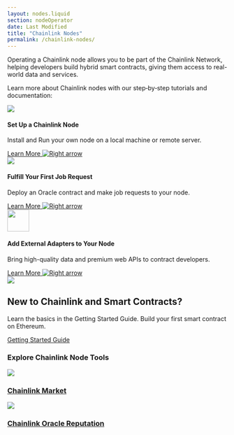 ```yaml
---
layout: nodes.liquid
section: nodeOperator
date: Last Modified
title: "Chainlink Nodes"
permalink: /chainlink-nodes/
---
```


<div>
  <div class="markdown-body">
    <div class="cl-section-header">
      <p style="text-align:left;">
        Operating a Chainlink node allows you to be part of the Chainlink Network, helping developers build hybrid smart contracts, giving them access to real-world data and services.
      </p>
      <p style="text-align:left;">
        Learn more about Chainlink nodes with our step‑by‑step tutorials and documentation:
      </p>
    </div>
    <div class="cl-featuredcard">
        <div>
          <div>
            <img
              src="https://uploads-ssl.webflow.com/5e444500cbc42eeb5198206f/5e7898724c71bddf6749df17_DeFi2.svg"
              class="cl-image-featured"
            />
            <h4>Set Up a Chainlink Node</h4>
            <p>Install and Run your own node on a local machine or remote server.</p>
            <a href="/docs/running-a-chainlink-node">
              <div class="arrowed-text">
                  Learn More
                  <img class="cta-learnmore-arrow" src="/images/card-icons/navigation-arrow-right.svg" loading="lazy" alt="Right arrow">
              </div>
            </a>
          </div>
        </div>
      <div>
          <div>
            <img
              src="https://uploads-ssl.webflow.com/5e444500cbc42eeb5198206f/5e7898724c71bd62c149df16_Example.svg"
              class="cl-image-featured"
            />
            <h4>Fulfill Your First Job Request</h4>
            <p>
              Deploy an Oracle contract and make job requests to your node.
            </p>
            <a href="/docs/fulfilling-requests">
              <div class="arrowed-text">
                  Learn More
                  <img class="cta-learnmore-arrow" src="/images/card-icons/navigation-arrow-right.svg" loading="lazy" alt="Right arrow">
              </div>
            </a>
          </div>
        </div>
        <div>
          <div>
            <img
              src="https://uploads-ssl.webflow.com/5e444500cbc42eeb5198206f/5e7894ddbc6262c7a18da684_RequestSmall.svg"
              class="cl-image-featured"
              height="50"
            />
            <h4>Add External Adapters to Your Node</h4>
            <p>
              Bring high-quality data and premium web APIs to contract developers.
            </p>
            <a href="/docs/node-operators">
              <div class="arrowed-text">
                  Learn More
                  <img class="cta-learnmore-arrow" src="/images/card-icons/navigation-arrow-right.svg" loading="lazy" alt="Right arrow">
              </div>
            </a>
          </div>
      </div>
    </div>
    <div class="cl-featuredcard">
      <div class="cl-chaincard-wrapper">
        <div class="card-icon-wrapper">
          <img src="/images/card-icons/5f96ab4b4db522072b7ff30c_book-bookmark.svg" class="cl-image-featured"></img>
        </div>
        <h2>New to Chainlink and Smart Contracts?</h2>
        <p>
          Learn the basics in the Getting Started Guide. Build your first smart contract on Ethereum.
        </p>
        <a href="/docs/conceptual-overview/" class="cl-button--ghost">
          Getting Started Guide
        </a>
      </div>
    </div>
    <div class="cl-section">
      <h3>Explore Chainlink Node Tools</h3>
      <div class="cl-section-cards">
        <a class="cl-productcard" href="https://market.link" target="_blank">
          <div>
              <img
                src="https://uploads-ssl.webflow.com/5e444500cbc42eeb5198206f/5e711675d22595473f1c0c20_Contract.svg"
              />
              <h3>Chainlink Market</h3>
          </div>
        </a>
        <a class="cl-productcard" href="https://reputation.link/" target="_blank">
          <div>
              <img
                src="https://uploads-ssl.webflow.com/5e444500cbc42eeb5198206f/5e711677c777c0bd0c747109_Nodes.svg"
              />
              <h3>Chainlink Oracle Reputation</h3>
          </div>
        </a>
      </div>
    </div>
  </div>
</div>
